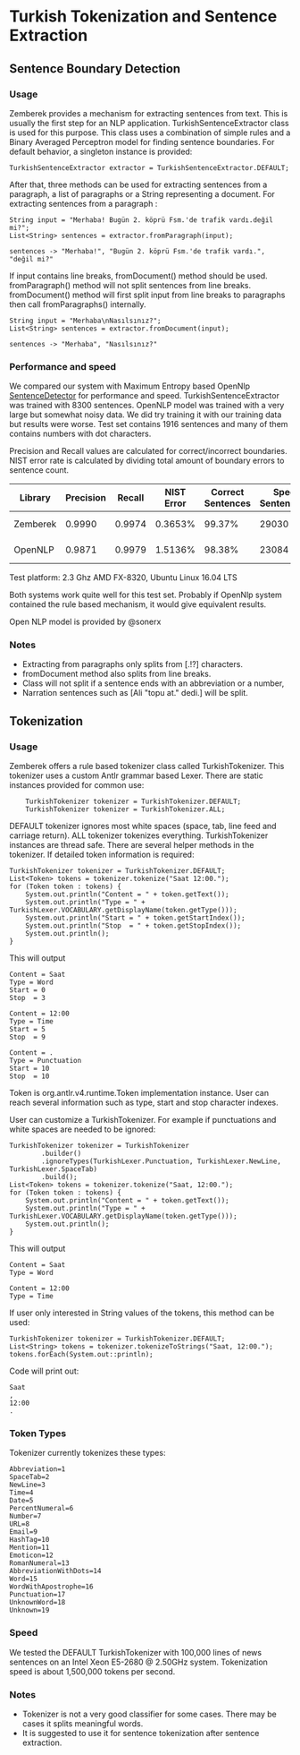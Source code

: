 Turkish Tokenization and Sentence Extraction
============

## Sentence Boundary Detection

### Usage

Zemberek provides a mechanism for extracting sentences from text. This is usually the first step
 for an NLP application. TurkishSentenceExtractor class is used for this purpose. This class uses 
 a combination of simple rules and a Binary Averaged Perceptron model for finding 
 sentence boundaries. For default behavior, a singleton instance is provided:
 
    TurkishSentenceExtractor extractor = TurkishSentenceExtractor.DEFAULT;

After that, three methods can be used for extracting sentences from a paragraph, a list
     of paragraphs or a String representing a document.
      For extracting sentences from a paragraph :

    String input = "Merhaba! Bugün 2. köprü Fsm.'de trafik vardı.değil mi?";     
    List<String> sentences = extractor.fromParagraph(input);

    sentences -> "Merhaba!", "Bugün 2. köprü Fsm.'de trafik vardı.", "değil mi?"
    
If input contains line breaks, fromDocument() method should be used.
fromParagraph() method will not split sentences from
 line breaks. fromDocument() method will first split input from line breaks to paragraphs
 then call fromParagraphs() internally.
 
    String input = "Merhaba\nNasılsınız?";
    List<String> sentences = extractor.fromDocument(input);        
    
    sentences -> "Merhaba", "Nasılsınız?"    
 

### Performance and speed

We compared our system with Maximum Entropy based OpenNlp 
[SentenceDetector](https://opennlp.apache.org/documentation/1.7.0/manual/opennlp.html#tools.sentdetect) for performance and speed.
 TurkishSentenceExtractor was trained with 8300 sentences.  OpenNLP model was
 trained with a very large but somewhat noisy data. We did try training it with our training data but results were worse.
 Test set contains 1916 sentences and many of them contains numbers with dot characters. 

Precision and Recall values are calculated for correct/incorrect boundaries. NIST error rate is calculated 
by dividing total amount of boundary errors to sentence count.

|  Library   | Precision| Recall   | NIST Error| Correct Sentences | Speed Sentences/s| Model Size |
|------------|----------|----------|-----------|-------------------|------------------|------------|
| Zemberek   |  0.9990  | 0.9974   |  0.3653%  |  99.37%           |  29030           |  10.1 KB   |
| OpenNLP    |  0.9871  | 0.9979   |  1.5136%  |  98.38%           |  23084           |  3.3 MB    |

Test platform: 2.3 Ghz AMD FX-8320, Ubuntu Linux 16.04 LTS

Both systems work quite well for this test set. Probably if OpenNlp system contained the rule based mechanism, it would give equivalent results. 

Open NLP model is provided by @sonerx

### Notes

- Extracting from paragraphs only splits from [.!?] characters.
- fromDocument method also splits from line breaks.
- Class will not split if a sentence ends with an abbreviation or a number,
- Narration sentences such as [Ali "topu at." dedi.] will be split.

## Tokenization

### Usage

Zemberek offers a rule based tokenizer class called TurkishTokenizer. 
This tokenizer uses a custom Antlr grammar based Lexer.
There are static instances provided for common use:
 
        TurkishTokenizer tokenizer = TurkishTokenizer.DEFAULT;
        TurkishTokenizer tokenizer = TurkishTokenizer.ALL;        

DEFAULT tokenizer ignores most white spaces (space, tab, line feed and carriage return). 
ALL tokenizer tokenizes everything. 
TurkishTokenizer instances are thread safe.
There are several helper methods in the tokenizer.
If detailed token information is required:

    TurkishTokenizer tokenizer = TurkishTokenizer.DEFAULT;
    List<Token> tokens = tokenizer.tokenize("Saat 12:00.");
    for (Token token : tokens) {
        System.out.println("Content = " + token.getText());
        System.out.println("Type = " + TurkishLexer.VOCABULARY.getDisplayName(token.getType()));
        System.out.println("Start = " + token.getStartIndex());
        System.out.println("Stop  = " + token.getStopIndex());
        System.out.println();
    }

This will output 

    Content = Saat
    Type = Word
    Start = 0
    Stop  = 3
    
    Content = 12:00
    Type = Time
    Start = 5
    Stop  = 9
    
    Content = .
    Type = Punctuation
    Start = 10
    Stop  = 10

Token is org.antlr.v4.runtime.Token implementation instance. User can reach several information
 such as type, start and stop character indexes.

User can customize a TurkishTokenizer. 
For example if punctuations and white spaces are needed to be ignored:
 
    TurkishTokenizer tokenizer = TurkishTokenizer
            .builder()
            .ignoreTypes(TurkishLexer.Punctuation, TurkishLexer.NewLine, TurkishLexer.SpaceTab)
            .build();
    List<Token> tokens = tokenizer.tokenize("Saat, 12:00.");
    for (Token token : tokens) {
        System.out.println("Content = " + token.getText());
        System.out.println("Type = " + TurkishLexer.VOCABULARY.getDisplayName(token.getType()));
        System.out.println();
    } 

This will output 

    Content = Saat
    Type = Word
    
    Content = 12:00
    Type = Time

If user only interested in String values of the tokens, this method can be used:

    TurkishTokenizer tokenizer = TurkishTokenizer.DEFAULT;
    List<String> tokens = tokenizer.tokenizeToStrings("Saat, 12:00.");
    tokens.forEach(System.out::println);

Code will print out:

    Saat
    ,
    12:00
    .

### Token Types

Tokenizer currently tokenizes these types:

    Abbreviation=1
    SpaceTab=2
    NewLine=3
    Time=4
    Date=5
    PercentNumeral=6
    Number=7
    URL=8
    Email=9
    HashTag=10
    Mention=11
    Emoticon=12
    RomanNumeral=13
    AbbreviationWithDots=14
    Word=15
    WordWithApostrophe=16
    Punctuation=17
    UnknownWord=18
    Unknown=19

### Speed

We tested the DEFAULT TurkishTokenizer with 100,000 lines of news sentences 
on an Intel Xeon E5-2680 @ 2.50GHz system. 
Tokenization speed is about 1,500,000 tokens per second. 

### Notes

- Tokenizer is not a very good classifier for some cases. There may be cases it splits meaningful words.
- It is suggested to use it for sentence tokenization after sentence extraction. 

